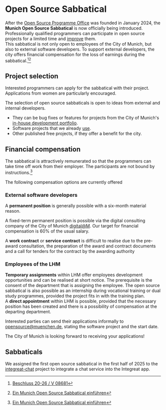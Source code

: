 # Open Source Sabbatical

After the [Open Source Programme Office](./ospo) was founded in January 2024, the **Munich Open Source Sabbatical** is now officially being introduced.
Professionally qualified programmers can participate in open source projects for a limited time and [improve](./improve) them.  
This sabbatical is not only open to employees of the City of Munich, but also to external software developers.
To support external developers, the city offers financial compensation for the loss of earnings during the sabbatical.[^beschluss][^antrag]

## Project selection

Interested programmers can apply for the sabbatical with their project.
Applications from women are particularly encouraged.

The selection of open source sabbaticals is open to ideas from external and internal developers.

* They can be bug fixes or features for projects from the City of Munich's [in-house development portfolio](https://github.com/it-at-m).
* Software projects that we already [use](use).
* Other published free projects, if they offer a benefit for the city.


## Financial compensation

The sabbatical is attractively remunerated so that the programmers can take time off work from their employer.
The participants are not bound by instructions.[^antrag]

The following compensation options are currently offered

### External software developers

A __permanent position__ is generally possible with a six-month material reason.

A fixed-term permanent position is possible via the digital consulting company of the City of Munich [digital@M](https://digital-at-m.de/).
Our target for financial compensation is 60% of the usual salary.

A __work contract__ or __service contract__ is difficult to realise due to the pre-award consultation, the preparation of the award and contract documents and a call for tenders for the contract by the awarding authority


### Employees of the LHM

__Temporary assignments__ within LHM offer employees development opportunities and can be realised at short notice.
The prerequisite is the consent of the department that is assigning the employee.
The open source sabbatical is also possible as an internship during vocational training or dual study programmes, provided the project fits in with the training plan.  
A __direct appointment__ within LHM is possible, provided that the necessary position has been created and there is a possibility of compensation at the departing department.


Interested parties can send their applications informally to [opensource@muenchen.de](mailto:opensource@muenchen.de), stating the software project and the start date.

The City of Munich is looking forward to receiving your applications!

## Sabbaticals

We assigned the first open source sabbatical in the first half of 2025 to the [integreat-chat](software/integreat#open-source-sabbatical) project to integrate a chat service into the Integreat app.


[^antrag]: [Ein Munich Open Source Sabbatical einführen](https://risi.muenchen.de/risi/antrag/detail/6289826)
[^beschluss]: [Beschluss 20-26 / V 08681](https://risi.muenchen.de/risi/sitzungsvorlage/detail/7532900)


